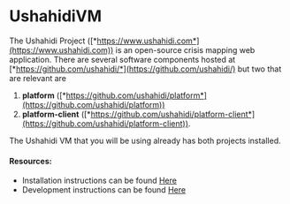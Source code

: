 # UshahidiVM

The Ushahidi Project ([*https://www.ushahidi.com*](https://www.ushahidi.com)) is an open-source crisis mapping web application. There are several software components hosted at [*https://github.com/ushahidi/*](https://github.com/ushahidi/) but two that are relevant are

1. **platform** ([*https://github.com/ushahidi/platform*](https://github.com/ushahidi/platform))
2. **platform-client** ([*https://github.com/ushahidi/platform-client*](https://github.com/ushahidi/platform-client)). 

The Ushahidi VM that you will be using already has both projects installed.

#### Resources:

- Installation instructions can be found [Here](https://github.com/cmacdonell/UshahidiVM/blob/master/Ushahidi%20VM%20Installation.md)
- Development instructions can be found [Here](https://github.com/cmacdonell/UshahidiVM/blob/master/Ushahidi%20Development.md)
